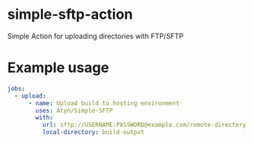 # simple-sftp-action

Simple Action for uploading directories with FTP/SFTP

# Example usage

```yml
jobs:
  - upload:
      - name: Upload build to hosting environment
        uses: Atyn/Simple-SFTP
        with:
          url: sftp://USERNAME:PASSWORD@example.com/remote-directory
          local-directory: build-output
```
